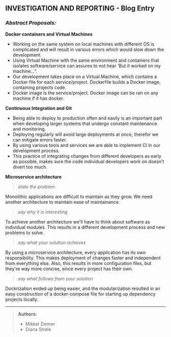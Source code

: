 ## INVESTIGATION AND REPORTING - Blog Entry


### _Abstract Proposals:_

**Docker containers and Virtual Machines**

* Working on the same system on local machines with different OS is
complicated and will result in various errors which would slow down the
development.
* Using Virtual Machine with the same environment and containers that
isolates software/service can assures to not hear 'But it worked on my machine...".
* Our development takes place on a Virtual Machine, which contains a Docker
file for each service/project. Dockerfile builds a Docker image, containing
projects code.
* Docker image is the service/project. Docker image can be ran on any
machine if it has docker.

**Continuous Integration and Git**

* Being able to deploy to production often and easily is an important part
when developing larger systems that undergo constant maintenance and monitoring.
* Deploying regularly will avoid large deployments at once, therefor we
can mitigate errors faster.
* By using various tools and services we are able to implement CI in our
development process.
* This practice of integrating changes from different developers as
early as possible, makes sure the code individual developers work on
doesn’t divert too much.

**Microservice architecture**

> _state the problem_ <br>

Monolithic applications are difficult to maintain as they grow.
We need another architecture to maintain ease of maintainance. 

> _say why it is interesting_ <br>

To achieve another architecture we'll have to think about software as individual modules. 
This results in a different development process and new problems to solve. 

> _say what your solution achieves_ <br>

By using a microservice architecture, every application has its own responsibility. 
This makes deployment of changes faster and independent from everything else.
Also, this results in more configuration files, but they're way more concise, since every project has their own.

> _say what follows from your solution_ <br>

Dockrization ended up being easier, and the modularization resulted in an easy construction of 
a docker-compose file for starting up dependency projects locally. 

***
> **Authors:**
> - Mikkel Ziemer
> - Diana Strele
